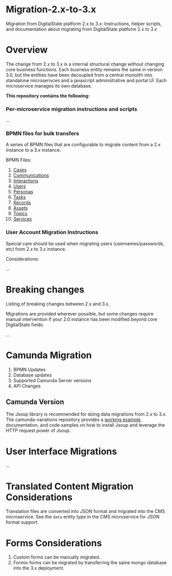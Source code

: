 # Migration-2.x-to-3.x

Migration from DigitalState platform 2.x to 3.x: Instructions, helper scripts, and documentation about migrating from DigitalState platform 2.x to 3.x


# Overview

The change from 2.x to 3.x is a internal structural change without changing core business functions.  Each business entity remains the same in version 3.0, but the entities have been decoupled from a central monolith into standalone microserivces and a javascript administrative and portal UI.  Each microservice manages its own database.


**This repository contains the following:**

### Per-microservice migration instructions and scripts

...


### BPMN files for bulk transfers

A series of BPMN files that are configurable to migrate content from a 2.x instance to a 3.x instance.

BPMN Files:

1. [Cases](#)
1. [Communications](#)
1. [Interactions](#)
1. [Users](#)
1. [Personas](#)
1. [Tasks](#)
1. [Records](#)
1. [Assets](#)
1. [Topics](#)
1. [Services](#)



### User Account Migration Instructions

Special care should be used when migrating users (usernames/passwords, etc) from 2.x to 3.x instance.

Considerations:

...


# Breaking changes

Listing of breaking changes between 2.x and 3.x.

Migrations are provided wherever possible, but some changes require manual intervention if your 2.0 instance has been modified beyond core DigitalState fields.

...


# Camunda Migration

1. BPMN Updates
1. Database updates
1. Supported Camunda Server versions
1. API Changes


## Camunda Version

The Jsoup library is recommended for doing data migrations from 2.x to 3.x.  The camunda-variations repository provides a [working example](https://github.com/DigitalState/camunda-variations/tree/master/web-scrape), documentation, and code samples on how to install Jsoup and leverage the HTTP request power of Jsoup.


# User Interface Migrations

...


# Translated Content Migration Considerations

Translation files are converted into JSON format and migrated into the CMS microservice.  See the `data` entity type in the CMS microservice for JSON format support.


# Forms Considerations

1. Custom forms can be manually migrated.
1. Formio forms can be migrated by transferring the same mongo database into the 3.x deployment.
